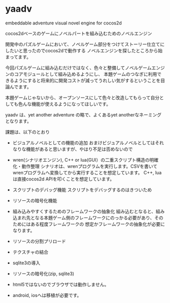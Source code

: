 # yaadv
embeddable adventure visual novel engine for cocos2d

cocos2dベースのゲームにノベルパートを組み込むためのノベルエンジン

開発中のパズルゲームにおいて、ノベルゲーム部分をつけてストーリー仕立てにしたいと思ったのでcocos2dで動作する
ノベルエンジンを探したところから始まってます。

今回パズルゲームに組み込むだけではなく、色々と整備してノベルゲームエンジンのコアモジュールとして組み込めるようにし、
本題ゲームのつなぎに利用できるようにすると将来的に開発コストが減ってうれしい気がするということを目論んでます。

本題ゲームじゃないから、オープンソースにして色々と改造してもらって自分としても色んな機能が使えるようになってほしいです。


yaadv は、yet another adventure の略で、よくあるyet anotherなネーミングとなります。

課題は、以下のとおり
- ビジュアルノベルとしての機能の追加
おまけビジュアルノベルとしてはそれなりな機能があると思いますが、やはり不足は否めないので
- wren(シナリオエンジン), C++ or lua(GUI）の二重スクリプト構造の明確化・動作整理
シナリオは、wrenプログラムを実行します。CSVを書いてwrenプログラムへ変換してから実行することを想定しています。
C++, luaは直接cocos2d APIを叩くことを想定しています。
- スクリプトのデバッグ機能
スクリプトをデバッグするのはきついため
- リソースの暗号化機能
- 組み込みやすくするためのフレームワークの抽象化
組み込むとなると、組み込まれ先となる本題ゲーム側のフレームワークにのっかる必要があり、そのためにはある程度フレームワークの
想定かフレームワークの抽象化が必要になります。
- リソースの分割プリロード
- テクスチャの結合
- sqlite3の導入
- リソースの暗号化(zip, sqlite3)

- html5ではないのでブラウザでは動作しません。
- android, iosへは移植が必要です。
